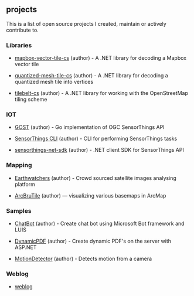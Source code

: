## projects

This is a list of open source projects I created, maintain or actively contribute to.

### Libraries
- [mapbox-vector-tile-cs](https://github.com/bertt/mapbox-vector-tile-cs) (author) - A .NET library for decoding a Mapbox vector tile

- [quantized-mesh-tile-cs](https://github.com/bertt/quantized-mesh-tile-cs) (author) - A .NET library for decoding a quantized mesh tile into vertices

- [tilebelt-cs](https://github.com/bertt/tilebelt-cs) (author) - A .NET library for working with the OpenStreetMap tiling scheme 

### IOT
- [GOST](https://github.com/geodan/gost) (author) - Go implementation of OGC SensorThings API

- [SensorThings CLI](https://github.com/geodan/sensorthings-cli) (author) - CLI for performing SensorThings tasks

- [sensorthings-net-sdk](https://github.com/Geodan/sensorthings-net-sdk) (author) - .NET client SDK for SensorThings API 

### Mapping

- [Earthwatchers](https://github.com/Geodan/Earthwatchers) (author) - Crowd sourced satellite images analysing platform

- [ArcBruTile](https://github.com/arcbrutile/arcbrutile) (author) — visualizing various basemaps in ArcMap

### Samples
- [ChatBot](https://github.com/bertt/BotDemo) (author) - Create chat bot using Microsoft Bot framework and LUIS

- [DynamicPDF](https://github.com/bertt/DynamicPDF) (author) - Create dynamic PDF's on the server with ASP.NET

- [MotionDetector](https://github.com/bertt/MotionDetector) (author) - Detects motion from a camera

### Weblog

- [weblog](http://bertt.wordpress.com)



